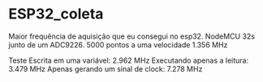 # ESP32_coleta
Maior frequência de aquisição que eu consegui no esp32.
NodeMCU 32s junto de um ADC9226.
5000 pontos a uma velocidade 1.356 MHz

Teste
  Escrita em uma variável: 2.962 MHz
  Executando apenas a leitura: 3.479 MHz 
  Apenas gerando um sinal de clock: 7.278 MHz
